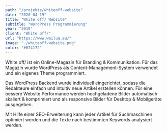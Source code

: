```yaml
---
path: "/projekte/whiteoff-website"
date: "2020-04-19"
title: "White off/ Website"
subtitle: "WordPress Programmierung"
year: "2019"
client: "White off/"
url: "https://www.wailua.eu/"
image: "./whiteoff-website.png"
color: "#674172"
---
```


White off/ ist ein Online-Magazin für Branding & Kommunikation. Für das Magazin wurde WordPress als Content-Management-System verwendet und ein eigenes Theme programmiert.

Das WordPress Backend wurde individuell eingerichtet, sodass die Redakteure einfach und intuitiv neue Artikel erstellen können. Für eine bessere Website Performance werden hochgeladene Bilder automatisch skaliert & komprimiert und als responsive Bilder für Desktop & Mobilgeräte ausgegeben.

Mit Hilfe einer SEO-Erweiterung kann jeder Artikel für Suchmaschinen optimiert werden und die Texte nach bestimmten Keywords analysiert werden.
